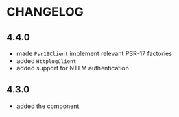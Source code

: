 CHANGELOG
=========

4.4.0
-----

 * made `Psr18Client` implement relevant PSR-17 factories
 * added `HttplugClient`
 * added support for NTLM authentication

4.3.0
-----

 * added the component
